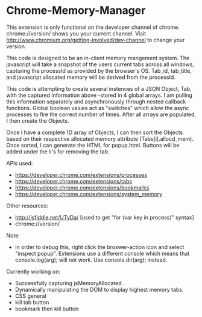 # Chrome-Memory-Manager
This extension is only functional on the developer channel of chrome. chrome://version/ shows you your current channel. Visit http://www.chromium.org/getting-involved/dev-channel to change your version. 

This code is designed to be an in-client memory mangement system. The javascript will take a snapshot of the users current tabs across all windows, capturing the processId as provided by the browser's OS. Tab_id, tab_title, and javascript allocated memory will be derived from the processId. 

This code is attempting to create several instences of a JSON Object, Tab, with the captured information above -stored in 4 global arrays. I am pulling this information separately and asynchronously through nested callback functions. Global boolean values act as "switches" which allow the async processes to fire the correct number of times. After all arrays are populated, I then create the Objects.

Once I have a complete 1D array of Objects, I can then sort the Objects based on their respective allocated memory attribute (Tabs[i].allocd_mem). Once sorted, I can generate the HTML for popup.html. Buttons will be added under the li's for removing the tab. 

APIs used:
- https://developer.chrome.com/extensions/processes
- https://developer.chrome.com/extensions/tabs
- https://developer.chrome.com/extensions/bookmarks
- https://developer.chrome.com/extensions/system_memory

Other resources:
- http://jsfiddle.net/UTyDa/  [used to get "for (var key in process)" syntax]
- chrome://version/ 

Note:
- in order to debug this, right click the broswer-action icon and select "inspect popup". Extensions use a 
different console which means that console.log(arg); will not work. Use console.dir(arg); instead. 


Currently working on:

- Successfully capturing jsMemoryAllocated.
- Dynamically manipulating the DOM to display highest memory tabs. 
- CSS general
- kill tab button
- bookmark then kill button
